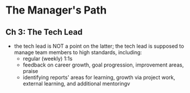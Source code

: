 # The Manager's Path

## Ch 3: The Tech Lead

* the tech lead is NOT a point on the latter; the tech lead is supposed to manage team members to high standards, including:
  * regular (weekly) 1:1s
  * feedback on career growth, goal progression, improvement areas, praise
  * identifying reports' areas for learning, growth via project work, external learning, and additional mentoringv